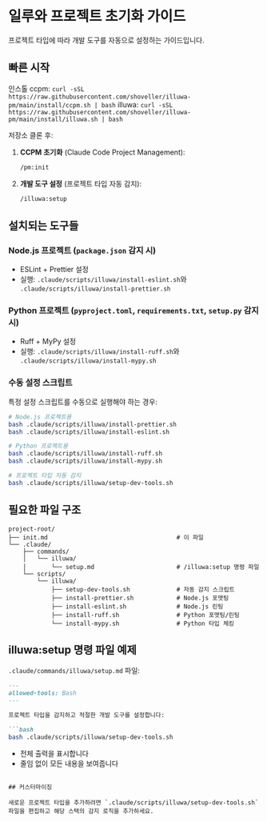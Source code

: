 # 일루와 프로젝트 초기화 가이드

프로젝트 타입에 따라 개발 도구를 자동으로 설정하는 가이드입니다.

## 빠른 시작

인스톨
ccpm: `curl -sSL https://raw.githubusercontent.com/shoveller/illuwa-pm/main/install/ccpm.sh | bash`
illuwa: `curl -sSL https://raw.githubusercontent.com/shoveller/illuwa-pm/main/install/illuwa.sh | bash`

저장소 클론 후:

1. **CCPM 초기화** (Claude Code Project Management):
   ```bash
   /pm:init
   ```

2. **개발 도구 설정** (프로젝트 타입 자동 감지):
   ```bash
   /illuwa:setup
   ```

## 설치되는 도구들

### Node.js 프로젝트 (`package.json` 감지 시)
- ESLint + Prettier 설정
- 실행: `.claude/scripts/illuwa/install-eslint.sh`와 `.claude/scripts/illuwa/install-prettier.sh`

### Python 프로젝트 (`pyproject.toml`, `requirements.txt`, `setup.py` 감지 시)
- Ruff + MyPy 설정
- 실행: `.claude/scripts/illuwa/install-ruff.sh`와 `.claude/scripts/illuwa/install-mypy.sh`

### 수동 설정 스크립트

특정 설정 스크립트를 수동으로 실행해야 하는 경우:

```bash
# Node.js 프로젝트용
bash .claude/scripts/illuwa/install-prettier.sh
bash .claude/scripts/illuwa/install-eslint.sh

# Python 프로젝트용
bash .claude/scripts/illuwa/install-ruff.sh
bash .claude/scripts/illuwa/install-mypy.sh

# 프로젝트 타입 자동 감지
bash .claude/scripts/illuwa/setup-dev-tools.sh
```

## 필요한 파일 구조

```
project-root/
├── init.md                                    # 이 파일
└── .claude/
    ├── commands/
    │   └── illuwa/
    │       └── setup.md                       # /illuwa:setup 명령 파일
    └── scripts/
        └── illuwa/
            ├── setup-dev-tools.sh             # 자동 감지 스크립트
            ├── install-prettier.sh            # Node.js 포맷팅
            ├── install-eslint.sh              # Node.js 린팅
            ├── install-ruff.sh                # Python 포맷팅/린팅
            └── install-mypy.sh                # Python 타입 체킹
```

## illuwa:setup 명령 파일 예제

`.claude/commands/illuwa/setup.md` 파일:

```markdown
---
allowed-tools: Bash
---

프로젝트 타입을 감지하고 적절한 개발 도구를 설정합니다:

```bash
bash .claude/scripts/illuwa/setup-dev-tools.sh
```

- 전체 출력을 표시합니다
- 줄임 없이 모든 내용을 보여줍니다
```

## 커스터마이징

새로운 프로젝트 타입을 추가하려면 `.claude/scripts/illuwa/setup-dev-tools.sh` 파일을 편집하고 해당 스택의 감지 로직을 추가하세요.